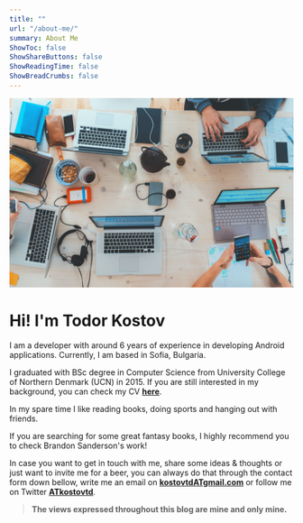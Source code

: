 ```yaml
---
title: ""
url: "/about-me/"
summary: About Me
ShowToc: false
ShowShareButtons: false
ShowReadingTime: false
ShowBreadCrumbs: false
---
```


![](/marvin-meyer-SYTO3xs06fU-unsplash.jpg)

# Hi! I'm Todor Kostov

I am a developer with around 6 years of experience in developing Android applications. Currently, I am based in Sofia, Bulgaria.

I graduated with BSc degree in Computer Science from University College of Northern Denmark (UCN) in 2015. If you are still interested in my background, you can check my CV [**here**](https://kostovtd.notion.site/Resume-bbb6ac5f1f1e4463a11210543ac1c6eb).

In my spare time I like reading books, doing sports and hanging out with friends. 

If you are searching for some great fantasy books, I highly recommend you to check Brandon Sanderson's work!

In case you want to get in touch with me, share some ideas & thoughts or just want to invite me for a beer, you can always do that through the contact form down bellow, write me an email on <ins>**kostovtdATgmail.com**</ins> or follow me on Twitter <ins>**ATkostovtd**</ins>.

>**The views expressed throughout this blog are mine and only mine.**